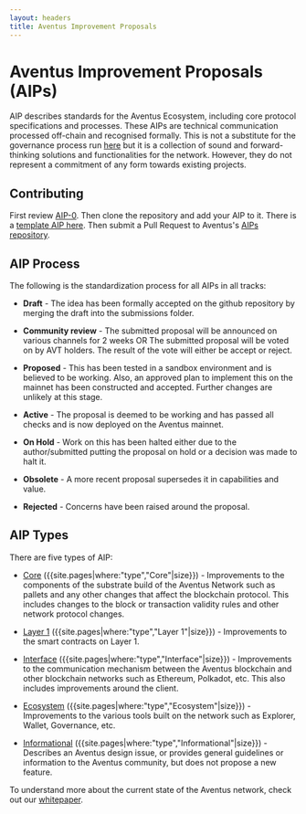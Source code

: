 ```yaml
---
layout: headers
title: Aventus Improvement Proposals
---
```


# Aventus Improvement Proposals (AIPs)

AIP describes standards for the Aventus Ecosystem, including core protocol specifications and processes. These AIPs are technical communication processed off-chain and recognised formally. This is not a substitute for the governance process run [here](https://gov.aventus.io/#/) but it is a collection of sound and forward-thinking solutions and functionalities for the network. However, they do not represent a commitment of any form towards existing projects.

## Contributing

First review [AIP-0](./AIP/submissions/AIP-0). Then clone the repository and add your AIP to it. There is a [template AIP here](https://github.com/Aventus-Network-Services/AIPs/blob/master/AIP/template.md). Then submit a Pull Request to Aventus's [AIPs repository](https://github.com/Aventus-Network-Services/AIPs).

## AIP Process

The following is the standardization process for all AIPs in all tracks:

- **Draft** - The idea has been formally accepted on the github repository by merging the draft into the submissions folder.

- **Community review** - The submitted proposal will be announced on various channels for 2 weeks OR The submitted proposal will be voted on by AVT holders. The result of the vote will either be accept or reject.

- **Proposed** - This has been tested in a sandbox environment and is believed to be working. Also, an approved plan to implement this on the mainnet has been constructed and accepted. Further changes are unlikely at this stage.

- **Active** - The proposal is deemed to be working and has passed all checks and is now deployed on the Aventus mainnet.

- **On Hold** - Work on this has been halted either due to the author/submitted putting the proposal on hold or a decision was made to halt it.

- **Obsolete** - A more recent proposal supersedes it in capabilities and value.

- **Rejected** - Concerns have been raised around the proposal.

## AIP Types

There are five types of AIP:

- [Core](./core.html) ({{site.pages|where:"type","Core"|size}}) - Improvements to the components of the substrate build of the Aventus Network such as pallets and any other changes that affect the blockchain protocol. This includes changes to the block or transaction validity rules and other network protocol changes.

- [Layer 1](./layer_1.html) ({{site.pages|where:"type","Layer 1"|size}})  - Improvements to the smart contracts on Layer 1.

- [Interface](./interface.html) ({{site.pages|where:"type","Interface"|size}})  - Improvements to the communication mechanism between the Aventus blockchain and other blockchain networks such as Ethereum, Polkadot, etc. This also includes improvements around the client.

- [Ecosystem](./ecosystem.html) ({{site.pages|where:"type","Ecosystem"|size}})  - Improvements to the various tools built on the network such as Explorer, Wallet, Governance, etc.

- [Informational](./informational.html) ({{site.pages|where:"type","Informational"|size}})  - Describes an Aventus design issue, or provides general guidelines or information to the Aventus community, but does not propose a new feature.

To understand more about the current state of the Aventus network, check out our [whitepaper](https://github.com/AventusProtocolFoundation/docs/blob/master/resources/Aventus%20Network%20Technical%20Whitepaper.pdf).

